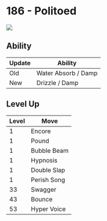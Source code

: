 # 186 - Politoed
![][186]

## Ability

Update | Ability
---    | ---
Old    | Water Absorb / Damp
New    | Drizzle / Damp

## Level Up

Level | Move
---   | ---
  1   | Encore
  1   | Pound
  1   | Bubble Beam
  1   | Hypnosis
  1   | Double Slap
  1   | Perish Song
 33   | Swagger
 43   | Bounce
 53   | Hyper Voice



[186]: ../img/pokemon/186.png

